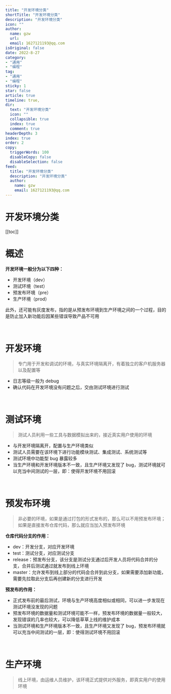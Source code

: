 ```yaml
---
title: "开发环境分类"
shortTitle: "开发环境分类"
description: "开发环境分类"
icon: ""
author: 
  name: gzw
  url: 
  email: 1627121193@qq.com
isOriginal: false
date: 2022-8-27
category: 
- "通用"
- "编程"
tag:
- "通用"
- "编程"
sticky: 1
star: false
article: true
timeline: true,
dir:
  text: "开发环境分类"
  icon: ""
  collapsible: true
  index: true
  comment: true
headerDepth: 3
index: true
order: 2
copy:
  triggerWords: 100
  disableCopy: false
  disableSelection: false
feed:
  title: "开发环境分类"
  description: "开发环境分类"
  author:
    name: gzw
    email: 1627121193@qq.com
---
```



# 开发环境分类

[[toc]]


# 概述

**开发环境一般分为以下四种：**

- 开发环境（dev）
- 测试环境（test）
- 预发布环境（pre）
- 生产环境（prod）

此外，还可能有灰度发布，指的是从预发布环境到生产环境之间的一个过程，目的是防止加入新功能后因某些错误导致产品不可用



<br/>

# 开发环境

> 专门用于开发和调试的环境，与真实环境隔离开，有着独立的客户机服务器以及配置等

- 日志等级一般为 debug
- 确认代码在开发环境没有问题之后，交由测试环境进行测试



<br/>

# 测试环境

> 测试人员利用一些工具与数据模拟出来的，接近真实用户使用的环境

- 与开发环境隔离开，配置与生产环境类似
- 测试人员需要在该环境下进行功能模块测试、集成测试、系统测试等
- 测试环境中功能型 bug 暴露较多
- 当生产环境和开发环境版本不一致，且生产环境又发现了 bug，测试环境就可以充当中间测试的一层，即：使得开发环境不用回滚



<br/>

# 预发布环境

> 非必要的环境，如果是通过打包的形式发布的，那么可以不用预发布环境；如果是直接发布仓库代码，那么就应当加入预发布环境

**仓库代码分支的作用：**

- dev：开发分支，对应开发环境
- test：测试分支，对应测试分支
- release：预发布分支，该分支是测试分支通过后开发人员将代码合并的分支，合并后测试通过就发布到线上环境
- master：允许发布到线上部分的代码会合并到此分支，如果需要添加新功能，需要先拉取此分支后再创建新的分支进行开发

**预发布的作用：**

- 正式发布前的最后测试，环境与生产环境高度相似或相同，可以进一步发现在测试环境没发现的问题
- 预发布环境的数据量和测试环境可能不一样，预发布环境的数据量一般较大，发现错误的几率也较大，可以降低草草上线的维护成本
- 当测试环境和生产环境版本不一致，且生产环境又发现了 bug，预发布环境就可以充当中间测试的一层，即：使得测试环境不用回滚



<br/>

# 生产环境

> 线上环境，由运维人员维护，该环境正式提供对外服务，即真实用户的使用环境







